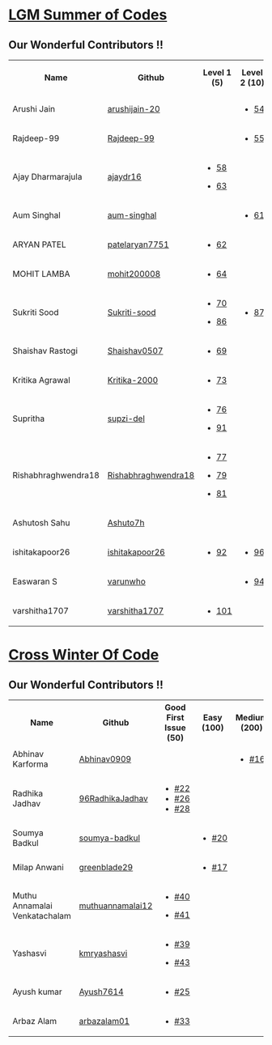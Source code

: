 # [LGM Summer of Codes](https://lgmsoc.co/)

## Our Wonderful Contributors !!
<table>
<tr><th>Name</th><th>Github</th><th>Level 1 (5)</th><th>Level 2 (10)</th><th>Level 3 (25)</th><th>Level 5 (45)</th><th>Total</th><tr>
  
<tr>
   <td>Arushi Jain</td>
   <td><a href='https://github.com/arushijain-20'>arushijain-20</a></td>
   <td>
   </td>
   
   <td>
      <ul>
         <li><a href='https://github.com/Harshal0902/Rudra/pull/54'>54</a></li>
      </ul>
   </td>
   
   <td>
   </td>
   
   <td>
   </td>
   
   <td>10</td>
</tr>
   
<tr>
   <td>Rajdeep-99</td>
   <td><a href='https://github.com/Rajdeep-99'>Rajdeep-99</a></td>
   
   <td>
   </td>
   
   <td>
      <ul>
         <li><a href='https://github.com/Harshal0902/Rudra/pull/55'>55</a></li>
      </ul>
   </td>
   
   <td>
   </td>
   
   <td>
   </td>
   
   <td>10</td>
</tr>
   
<tr>
   <td>Ajay Dharmarajula</td>
   <td><a href='https://github.com/ajaydr16'>ajaydr16</a></td>
   
   <td>
      <ul>
         <li><a href='https://github.com/Harshal0902/Rudra/pull/58'>58</a></li>
      </ul>
       <ul>
         <li><a href='https://github.com/Harshal0902/Rudra/pull/63'>63</a></li>
      </ul>
   </td>
   
   <td>
   </td>
   
   <td>
   </td>
   
   <td>
   </td>
   
   <td>10</td>
</tr>
   
<tr>
   <td>Aum Singhal</td>
   <td><a href='https://github.com/aum-singhal'>aum-singhal</a></td>
   
   <td>  
   </td>
   
   <td>
       <ul>
         <li><a href='https://github.com/Harshal0902/Rudra/pull/61'>61</a></li>
      </ul>
   </td>
   
   <td>
   </td>
   
   <td>
   </td>
   
   <td>10</td>
</tr>
   
<tr>
   <td>ARYAN PATEL</td>
   <td><a href='https://github.com/patelaryan7751'>patelaryan7751</a></td>
   
   <td>
      <ul>
         <li><a href='https://github.com/Harshal0902/Rudra/pull/62'>62</a></li>
      </ul>
   </td>
   
   <td>
      
   </td>
   
   <td>
   </td>
   
   <td>
   </td>
   
   <td>5</td>
</tr>
   
<tr>
   <td>MOHIT LAMBA</td>
   <td><a href='https://github.com/mohit200008'>mohit200008</a></td>
   
   <td>
      <ul>
         <li><a href='https://github.com/Harshal0902/Rudra/pull/64'>64</a></li>
      </ul>
   </td>
   
   <td>
      
   </td>
   
   <td>
   </td>
   
   <td>
   </td>
   
   <td>5</td>
</tr>
   
<tr>
   <td>Sukriti Sood</td>
   <td><a href='https://github.com/Sukriti-sood'>Sukriti-sood</a></td>
   
   <td>
      <ul>
         <li><a href='https://github.com/Harshal0902/Rudra/pull/70'>70</a></li>
      </ul>
      <ul>
         <li><a href='https://github.com/Harshal0902/Rudra/pull/86'>86</a></li>
      </ul>
   </td>
   
   <td>
      <ul>
         <li><a href='https://github.com/Harshal0902/Rudra/pull/87'>87</a></li>
      </ul>
   </td>
   
   <td>
       <ul>
         <li><a href='https://github.com/Harshal0902/Rudra/pull/68'>68</a></li>
      </ul>
   </td>
   
   <td>
   </td>
   
   <td>45</td>
</tr>  
   
<tr>
   <td>Shaishav Rastogi</td>
   <td><a href='https://github.com/Shaishav0507'>Shaishav0507</a></td>
   
   <td>
       <ul>
         <li><a href='https://github.com/Harshal0902/Rudra/pull/69'>69</a></li>
      </ul>
   </td>
   
   <td>
   </td>
   
   <td>
   </td>
   
   <td>
   </td>
   
   <td>5</td>
</tr>      
   
<tr>
   <td>Kritika Agrawal</td>
   <td><a href='https://github.com/Kritika-2000'>Kritika-2000</a></td>
   
   <td>
       <ul>
         <li><a href='https://github.com/Harshal0902/Rudra/pull/73'>73</a></li>
      </ul>
   </td>
   
   <td>
   </td>
   
   <td>
   </td>
   
   <td>
   </td>
   
   <td>5</td>
</tr>
   
<tr>
   <td>Supritha</td>
   <td><a href='https://github.com/supzi-del'>supzi-del</a></td>
   
   <td>
       <ul>
         <li><a href='https://github.com/Harshal0902/Rudra/pull/76'>76</a></li>
      </ul>
       <ul>
         <li><a href='https://github.com/Harshal0902/Rudra/pull/91'>91</a></li>
      </ul>
   </td>
   
   <td>
   </td>
   
   <td>
   </td>
   
   <td>
   </td>
   
   <td>10</td>
</tr>
   
<tr>
   <td>Rishabhraghwendra18
</td>
   <td><a href='https://github.com/Rishabhraghwendra18'>Rishabhraghwendra18</a></td>
   
   <td>
       <ul>
         <li><a href='https://github.com/Harshal0902/Rudra/pull/77'>77</a></li>
      </ul>
       <ul>
         <li><a href='https://github.com/Harshal0902/Rudra/pull/79'>79</a></li>
      </ul>
       <ul>
         <li><a href='https://github.com/Harshal0902/Rudra/pull/81'>81</a></li>
      </ul>
   </td>
   
   <td>
   </td>
   
   <td>
   </td>
   
   <td>
   </td>
   
   <td>15</td>
</tr>   
   
<tr>
   <td>Ashutosh Sahu</td>
   <td><a href='https://github.com/Ashuto7h'>Ashuto7h</a></td>
   
   <td>
   </td>
   
   <td>
   </td>
   
   <td>
      <ul>
         <li><a href='https://github.com/Harshal0902/Rudra/pull/89'>89</a></li>
      </ul>
   </td>
   
   <td>
   </td>
   
   <td>25</td>
</tr>   
   
<tr>
   <td>ishitakapoor26</td>
   <td><a href='https://github.com/ishitakapoor26'>ishitakapoor26</a></td>
   
   <td>
       <ul>
         <li><a href='https://github.com/Harshal0902/Rudra/pull/92'>92</a></li>
      </ul>
   </td>
   
   <td>
      <ul>
         <li><a href='https://github.com/Harshal0902/Rudra/pull/96'>96</a></li>
      </ul>
   </td>
   
   <td>
   </td>
   
   <td>
   </td>
   
   <td>15</td>
</tr>  
   
<tr>
   <td>Easwaran S</td>
   <td><a href='https://github.com/varunwho'>varunwho</a></td>
   
   <td>
   </td>
   
   <td>
      <ul>
         <li><a href='https://github.com/Harshal0902/Rudra/pull/94'>94</a></li>
      </ul>
   </td>
   
   <td>
   </td>
   
   <td>
   </td>
   
   <td>10</td>
</tr> 
   
<tr>
   <td>varshitha1707</td>
   <td><a href='https://github.com/varshitha1707'>varshitha1707</a></td>
   
   <td>
       <ul>
         <li><a href='https://github.com/Harshal0902/Rudra/pull/101'>101</a></li>
      </ul>
   </td>
   
   <td>
   </td>
   
   <td>
   </td>
   
   <td>
   </td>
   
   <td>5</td>
</tr> 
   
</table>

# [Cross Winter Of Code](https://crosswoc.ieeedtu.in/)

## Our Wonderful Contributors !!

<table>
<tr><th>Name</th><th>Github</th><th>Good First Issue (50) </th><th>Easy (100)</th><th>Medium (200)</th><th>Hard (500)</th><th>Total</th><tr>
   
<tr>
   <td>Abhinav Karforma</td>
   <td><a href='https://github.com/Abhinav0909'>Abhinav0909</a></td>
   <td>

      
   </td>
   <td>  
     
   </td>
   <td>
      <ul>
         <li><a href='https://github.com/Harshal0902/Rudra/pull/16'>#16</a></li>
      </ul>
      
   </td>
   <td></td>
   <td>200</td>
</tr>

<tr>
   <td>Radhika Jadhav</td>
   <td> <a href='https://github.com/96RadhikaJadhav'>96RadhikaJadhav</a></td>
   <td>
      <ul>
         <li><a href='https://github.com/Harshal0902/Rudra/pull/22'>#22</a></li>
        <li><a href='https://github.com/Harshal0902/Rudra/pull/26'>#26</a></li>
        <li><a href='https://github.com/Harshal0902/Rudra/pull/28'>#28</a></li>
      </ul>
      
   </td>
   <td></td>
   <td></td>
   <td></td>
   <td>150</td>
</tr>

<tr>
   <td>Soumya Badkul</td>
   <td> <a href='https://github.com/soumya-badkul'>soumya-badkul</a></td>
   <td></td>
   <td>
      <ul>
        <li><a href='https://github.com/Harshal0902/Rudra/pull/20'>#20</a></li>
      </ul>
   </td>
   <td></td>
   <td></td>
   <td>100</td>
</tr>

<tr>
   <td>Milap Anwani</td>
   <td><a href='https://github.com/greenblade29'>greenblade29</a></td>
   <td></td>
   <td>
     <ul>
        <li><a href='https://github.com/Harshal0902/Rudra/pull/17'>#17</a></li>
      </ul>
  </td>
   <td></td>
   <td></td>
   <td>100</td>
</tr>

<tr>
   <td>Muthu Annamalai Venkatachalam</td>
   <td> <a href='https://github.com/muthuannamalai12'>muthuannamalai12</a></td>
   <td>
      <ul>
         <li><a href='https://github.com/Harshal0902/Rudra/pull/40'>#40</a></li>
      </ul>
        <ul>
         <li><a href='https://github.com/Harshal0902/Rudra/pull/41'>#41</a></li>
      </ul>
      
   </td>
   <td></td>
   <td></td>
   <td></td>
   <td>100</td>
</tr>


<tr>
   <td>Yashasvi</td>
   <td> <a href='https://github.com/kmryashasvi'>kmryashasvi</a></td>
   <td>
      <ul>
         <li><a href='https://github.com/Harshal0902/Rudra/pull/39'>#39</a></li>
      </ul>
      <ul>
         <li><a href='https://github.com/Harshal0902/Rudra/pull/43'>#43</a></li>
      </ul>
      
   </td>
   <td></td>
   <td></td>
   <td></td>
   <td>100</td>
</tr>

<tr>
   <td>Ayush kumar</td>
   <td> <a href='https://github.com/Ayush7614'>Ayush7614</a></td>
   <td>
      <ul>
         <li><a href='https://github.com/Harshal0902/Rudra/pull/25'>#25</a></li>
      </ul>
      
   </td>
   <td></td>
   <td></td>
   <td></td>
   <td>50</td>
</tr>

<tr>
   <td>Arbaz Alam</td>
   <td> <a href='https://github.com/arbazalam01'>arbazalam01</a></td>
   <td>
      <ul>
         <li><a href='https://github.com/Harshal0902/Rudra/pull/33'>#33</a></li>
      </ul>
      
   </td>
   <td></td>
   <td></td>
   <td></td>
   <td>50</td>
</tr>


</table>
